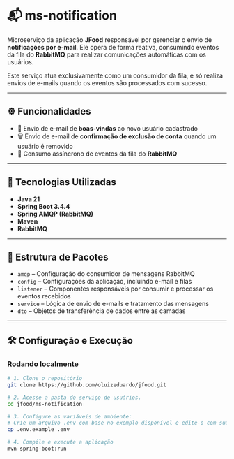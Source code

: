 # 📬 ms-notification

Microserviço da aplicação **JFood** responsável por gerenciar o envio de **notificações por e-mail**. Ele opera de forma reativa, consumindo eventos da fila do **RabbitMQ** para realizar comunicações automáticas com os usuários.

Este serviço atua exclusivamente como um consumidor da fila, e só realiza envios de e-mails quando os eventos são processados com sucesso.

---

## ⚙️ Funcionalidades

- 📧 Envio de e-mail de **boas-vindas** ao novo usuário cadastrado
- 🗑️ Envio de e-mail de **confirmação de exclusão de conta** quando um usuário é removido
- 🔁 Consumo assíncrono de eventos da fila do **RabbitMQ**

---

## 🚀 Tecnologias Utilizadas

- **Java 21**
- **Spring Boot 3.4.4**
- **Spring AMQP (RabbitMQ)**
- **Maven**
- **RabbitMQ**

---

## 🧱 Estrutura de Pacotes

- `amqp` – Configuração do consumidor de mensagens RabbitMQ
- `config` – Configurações da aplicação, incluindo e-mail e filas
- `listener` – Componentes responsáveis por consumir e processar os eventos recebidos
- `service` – Lógica de envio de e-mails e tratamento das mensagens
- `dto` – Objetos de transferência de dados entre as camadas

---

## 🛠️ Configuração e Execução

### Rodando localmente

```bash
# 1. Clone o repositório
git clone https://github.com/oluizeduardo/jfood.git

# 2. Acesse a pasta do serviço de usuários.
cd jfood/ms-notification

# 3. Configure as variáveis de ambiente:
# Crie um arquivo .env com base no exemplo disponível e edite-o com suas credenciais e configurações desejadas:
cp .env.example .env

# 4. Compile e execute a aplicação
mvn spring-boot:run
```
